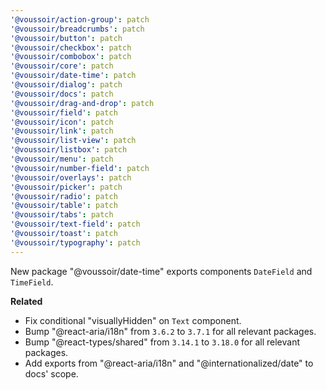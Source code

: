 ```yaml
---
'@voussoir/action-group': patch
'@voussoir/breadcrumbs': patch
'@voussoir/button': patch
'@voussoir/checkbox': patch
'@voussoir/combobox': patch
'@voussoir/core': patch
'@voussoir/date-time': patch
'@voussoir/dialog': patch
'@voussoir/docs': patch
'@voussoir/drag-and-drop': patch
'@voussoir/field': patch
'@voussoir/icon': patch
'@voussoir/link': patch
'@voussoir/list-view': patch
'@voussoir/listbox': patch
'@voussoir/menu': patch
'@voussoir/number-field': patch
'@voussoir/overlays': patch
'@voussoir/picker': patch
'@voussoir/radio': patch
'@voussoir/table': patch
'@voussoir/tabs': patch
'@voussoir/text-field': patch
'@voussoir/toast': patch
'@voussoir/typography': patch
---
```


New package "@voussoir/date-time" exports components `DateField` and `TimeField`.

**Related**

- Fix conditional "visuallyHidden" on `Text` component.
- Bump "@react-aria/i18n" from `3.6.2` to `3.7.1` for all relevant packages.
- Bump "@react-types/shared" from `3.14.1` to `3.18.0` for all relevant packages.
- Add exports from "@react-aria/i18n" and "@internationalized/date" to docs' scope.
